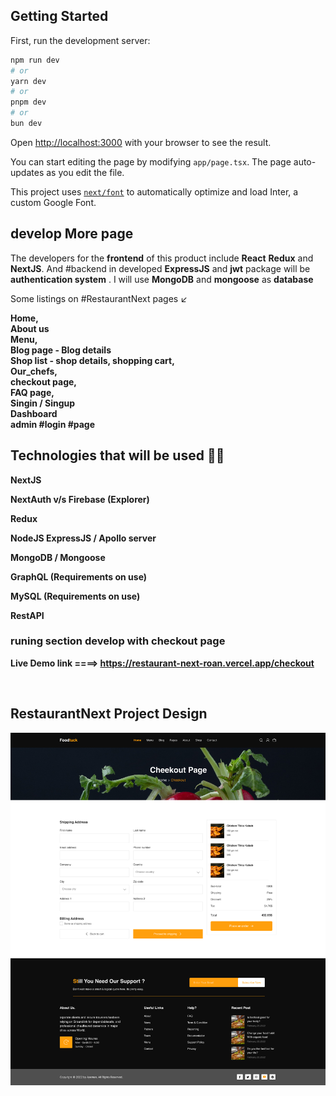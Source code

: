 
## Getting Started

First, run the development server:

```bash
npm run dev
# or
yarn dev
# or
pnpm dev
# or
bun dev
```

Open [http://localhost:3000](http://localhost:3000) with your browser to see the result.

You can start editing the page by modifying `app/page.tsx`. The page auto-updates as you edit the file.

This project uses [`next/font`](https://nextjs.org/docs/basic-features/font-optimization) to automatically optimize and load Inter, a custom Google Font.

## develop More page

The developers for the <b>frontend</b> of this product include <b>React</b> <b>Redux</b> and <b>NextJS</b>. And #backend in developed <b>ExpressJS</b> and <b>jwt</b> package will be <b>authentication system</b> . I will use <b>MongoDB</b> and <b>mongoose</b> as <b>database</b>

Some listings on #RestaurantNext pages ↙️

<b>Home, 
<br>
About us 
<br>
Menu,
<br>
Blog page - Blog details 
<br>
Shop list - shop details, shopping cart,
<br>
Our_chefs,
<br>
checkout page,
<br>
FAQ page,
<br>
Singin / Singup
<br>
Dashboard
<br>
admin #login #page
</br>

## Technologies that will be used 👨‍💻 

NextJS

NextAuth v/s Firebase (Explorer)
 
Redux

NodeJS ExpressJS / Apollo server

MongoDB / Mongoose

GraphQL (Requirements on use)

MySQL (Requirements on use)

RestAPI


### runing section develop with checkout page

Live Demo link ====> https://restaurant-next-roan.vercel.app/checkout


</br>


## RestaurantNext Project Design

<img src="https://github.com/uforco/RestaurantNext/blob/main/src/assets/image/MenuGroup258.jpg" alt="RestaurantNext" />
